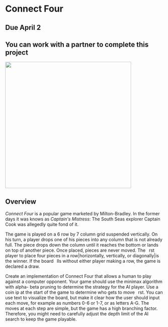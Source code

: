 # Connect Four

## Due April 2

## You can work with a partner to complete this project

<img src="https://upload.wikimedia.org/wikipedia/en/7/79/Connect_4_Board_and_Box.jpg" width="400px" />

<br/>

## Overview

*Connect Four* is a popular game marketed by Milton-Bradley. In the former days it was knows as *Captain's Mistress*: The South Seas explorer Captain Cook was
allegedly quite fond of it.

The game is played on a 6 row by 7 column grid suspended vertically. On his turn, a player drops one of his pieces into any column that is not already full. The piece drops down the column until it reaches the bottom or lands on top of
another piece. Once placed, pieces are never moved. The  rst player to place
four pieces in a row|horizontally, vertically, or diagonally|is the winner. If
the board  lls without either player making a row, the game is declared a draw.

Create an implementation of Connect Four that allows a human to play against
a computer opponent. Your game should use the minimax algorithm with alpha-
beta pruning to determine the strategy for the AI player. Use a coin 
ip at the
start of the game to determine who gets to move  rst. You can use text to
visualize the board, but make it clear how the user should input each move, for
example as numbers 0-6 or 1-7, or as letters A-G.
The moves at each step are simple, but the game has a high branching factor.
Therefore, you might need to carefully adjust the depth limit of the AI search
to keep the game playable.
